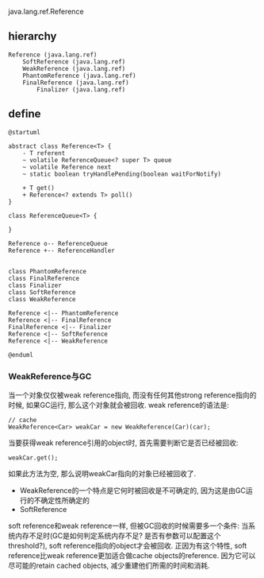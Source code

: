 java.lang.ref.Reference
## hierarchy
```
Reference (java.lang.ref)
    SoftReference (java.lang.ref)
    WeakReference (java.lang.ref)
    PhantomReference (java.lang.ref)
    FinalReference (java.lang.ref)
        Finalizer (java.lang.ref)
```

## define

```plantuml
@startuml

abstract class Reference<T> {
    - T referent
    ~ volatile ReferenceQueue<? super T> queue
    ~ volatile Reference next
    ~ static boolean tryHandlePending(boolean waitForNotify)
    
    + T get()
    + Reference<? extends T> poll()
}

class ReferenceQueue<T> {

}

Reference o-- ReferenceQueue
Reference +-- ReferenceHandler


class PhantomReference
class FinalReference
class Finalizer
class SoftReference
class WeakReference

Reference <|-- PhantomReference
Reference <|-- FinalReference
FinalReference <|-- Finalizer
Reference <|-- SoftReference
Reference <|-- WeakReference

@enduml
```

### WeakReference与GC
当一个对象仅仅被weak reference指向, 而没有任何其他strong reference指向的时候, 如果GC运行, 那么这个对象就会被回收. weak reference的语法是:

```
// cache
WeakReference<Car> weakCar = new WeakReference(Car)(car);
```

当要获得weak reference引用的object时, 首先需要判断它是否已经被回收:

```
weakCar.get();
```

如果此方法为空, 那么说明weakCar指向的对象已经被回收了.

* WeakReference的一个特点是它何时被回收是不可确定的, 因为这是由GC运行的不确定性所确定的
* SoftReference

soft reference和weak reference一样, 但被GC回收的时候需要多一个条件: 当系统内存不足时(GC是如何判定系统内存不足? 是否有参数可以配置这个threshold?), soft reference指向的object才会被回收. 正因为有这个特性, soft reference比weak reference更加适合做cache objects的reference. 因为它可以尽可能的retain cached objects, 减少重建他们所需的时间和消耗.

